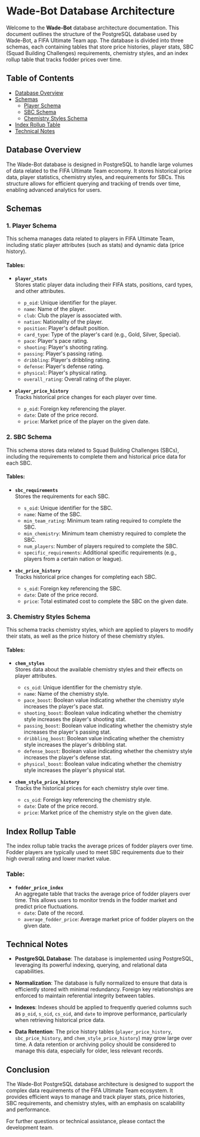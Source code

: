 # Wade-Bot Database Architecture

Welcome to the **Wade-Bot** database architecture documentation. This document outlines the structure of the PostgreSQL database used by Wade-Bot, a FIFA Ultimate Team app. The database is divided into three schemas, each containing tables that store price histories, player stats, SBC (Squad Building Challenges) requirements, chemistry styles, and an index rollup table that tracks fodder prices over time.

## Table of Contents
- [Database Overview](#database-overview)
- [Schemas](#schemas)
  - [Player Schema](#player-schema)
  - [SBC Schema](#sbc-schema)
  - [Chemistry Styles Schema](#chemistry-styles-schema)
- [Index Rollup Table](#index-rollup-table)
- [Technical Notes](#technical-notes)

## Database Overview

The Wade-Bot database is designed in PostgreSQL to handle large volumes of data related to the FIFA Ultimate Team economy. It stores historical price data, player statistics, chemistry styles, and requirements for SBCs. This structure allows for efficient querying and tracking of trends over time, enabling advanced analytics for users.

## Schemas

### 1. Player Schema

This schema manages data related to players in FIFA Ultimate Team, including static player attributes (such as stats) and dynamic data (price history). 

#### Tables:
- **`player_stats`**  
  Stores static player data including their FIFA stats, positions, card types, and other attributes.
  - `p_oid`: Unique identifier for the player.
  - `name`: Name of the player.
  - `club`: Club the player is associated with.
  - `nation`: Nationality of the player.
  - `position`: Player's default position.
  - `card_type`: Type of the player's card (e.g., Gold, Silver, Special).
  - `pace`: Player's pace rating.
  - `shooting`: Player's shooting rating.
  - `passing`: Player's passing rating.
  - `dribbling`: Player's dribbling rating.
  - `defense`: Player's defense rating.
  - `physical`: Player's physical rating.
  - `overall_rating`: Overall rating of the player.

- **`player_price_history`**  
  Tracks historical price changes for each player over time.
  - `p_oid`: Foreign key referencing the player.
  - `date`: Date of the price record.
  - `price`: Market price of the player on the given date.

### 2. SBC Schema

This schema stores data related to Squad Building Challenges (SBCs), including the requirements to complete them and historical price data for each SBC.

#### Tables:
- **`sbc_requirements`**  
  Stores the requirements for each SBC.
  - `s_oid`: Unique identifier for the SBC.
  - `name`: Name of the SBC.
  - `min_team_rating`: Minimum team rating required to complete the SBC.
  - `min_chemistry`: Minimum team chemistry required to complete the SBC.
  - `num_players`: Number of players required to complete the SBC.
  - `specific_requirements`: Additional specific requirements (e.g., players from a certain nation or league).

- **`sbc_price_history`**  
  Tracks historical price changes for completing each SBC.
  - `s_oid`: Foreign key referencing the SBC.
  - `date`: Date of the price record.
  - `price`: Total estimated cost to complete the SBC on the given date.

### 3. Chemistry Styles Schema

This schema tracks chemistry styles, which are applied to players to modify their stats, as well as the price history of these chemistry styles.

#### Tables:
- **`chem_styles`**  
  Stores data about the available chemistry styles and their effects on player attributes.
  - `cs_oid`: Unique identifier for the chemistry style.
  - `name`: Name of the chemistry style.
  - `pace_boost`: Boolean value indicating whether the chemistry style increases the player's pace stat.
  - `shooting_boost`: Boolean value indicating whether the chemistry style increases the player's shooting stat.
  - `passing_boost`: Boolean value indicating whether the chemistry style increases the player's passing stat.
  - `dribbling_boost`: Boolean value indicating whether the chemistry style increases the player's dribbling stat.
  - `defense_boost`: Boolean value indicating whether the chemistry style increases the player's defense stat.
  - `physical_boost`: Boolean value indicating whether the chemistry style increases the player's physical stat.

- **`chem_style_price_history`**  
  Tracks the historical prices for each chemistry style over time.
  - `cs_oid`: Foreign key referencing the chemistry style.
  - `date`: Date of the price record.
  - `price`: Market price of the chemistry style on the given date.

## Index Rollup Table

The index rollup table tracks the average prices of fodder players over time. Fodder players are typically used to meet SBC requirements due to their high overall rating and lower market value.

### Table:
- **`fodder_price_index`**  
  An aggregate table that tracks the average price of fodder players over time. This allows users to monitor trends in the fodder market and predict price fluctuations.
  - `date`: Date of the record.
  - `average_fodder_price`: Average market price of fodder players on the given date.

## Technical Notes

- **PostgreSQL Database**: The database is implemented using PostgreSQL, leveraging its powerful indexing, querying, and relational data capabilities.
  
- **Normalization**: The database is fully normalized to ensure that data is efficiently stored with minimal redundancy. Foreign key relationships are enforced to maintain referential integrity between tables.

- **Indexes**: Indexes should be applied to frequently queried columns such as `p_oid`, `s_oid`, `cs_oid`, and `date` to improve performance, particularly when retrieving historical price data.

- **Data Retention**: The price history tables (`player_price_history`, `sbc_price_history`, and `chem_style_price_history`) may grow large over time. A data retention or archiving policy should be considered to manage this data, especially for older, less relevant records.

## Conclusion

The Wade-Bot PostgreSQL database architecture is designed to support the complex data requirements of the FIFA Ultimate Team ecosystem. It provides efficient ways to manage and track player stats, price histories, SBC requirements, and chemistry styles, with an emphasis on scalability and performance.

For further questions or technical assistance, please contact the development team.

